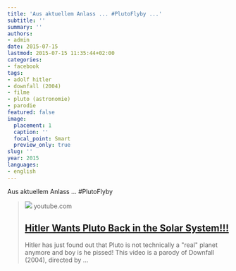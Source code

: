 ```yaml
---
title: 'Aus aktuellem Anlass ... #PlutoFlyby ...'
subtitle: ''
summary: ''
authors:
- admin
date: 2015-07-15
lastmod: 2015-07-15 11:35:44+02:00
categories:
- facebook
tags:
- adolf hitler
- downfall (2004)
- filme
- pluto (astronomie)
- parodie
featured: false
image:
  placement: 1
  caption: ''
  focal_point: Smart
  preview_only: true
slug: ''
year: 2015
languages:
- english
---
```


Aus aktuellem Anlass ... #PlutoFlyby
> [![](https://i.ytimg.com/vi/yt_t0_wVYG8/hqdefault.jpg)](https://www.youtube.com/watch?v=yt_t0_wVYG8)
> youtube.com
> ## [Hitler Wants Pluto Back in the Solar System!!!](https://www.youtube.com/watch?v=yt_t0_wVYG8)
>
>Hitler has just found out that Pluto is not technically a "real" planet anymore and boy is he pissed! This video is a parody of Downfall (2004), directed by ...